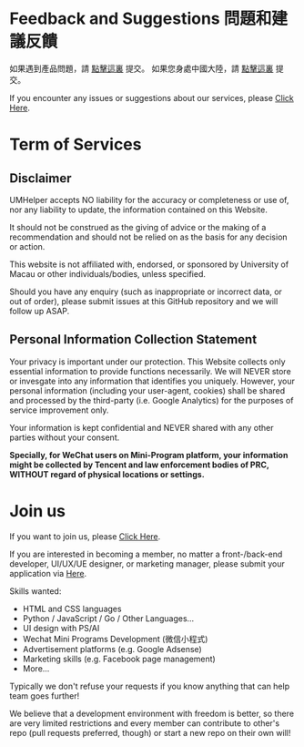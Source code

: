 
<h1> Feedback and Suggestions 問題和建議反饋</h1>

如果遇到產品問題，請 [點擊這裏](https://docs.google.com/forms/d/e/1FAIpQLSe-y585fa_eJXUeFYwp-WyXyBJ_PL31hAzZABFr-eCNcr_RwA/viewform) 提交。
如果您身處中國大陸，請 [點擊這裏](https://github.com/UMHelper/Feedback-and-Join-Us/issues/new/choose) 提交。

If you encounter any issues or suggestions about our services, please [Click Here](https://docs.google.com/forms/d/e/1FAIpQLSe-y585fa_eJXUeFYwp-WyXyBJ_PL31hAzZABFr-eCNcr_RwA/viewform).

<h1> Term of Services</h1>
<h2> Disclaimer </h2>
UMHelper accepts NO liability for the accuracy or completeness or use of, nor any liability to update, the information contained on this Website. 

It should not be construed as the giving of advice or the making of a recommendation and should not be relied on as the basis for any decision or action.

This website is not affiliated with, endorsed, or sponsored by University of Macau or other individuals/bodies, unless specified.

Should you have any enquiry (such as inappropriate or incorrect data, or out of order), please submit issues at this GitHub repository and we will follow up ASAP. 

<h2> Personal Information Collection Statement </h2>
Your privacy is important under our protection. This Website collects only essential information to provide functions necessarily. We will NEVER store or invesgate into any information that identifies you uniquely. However, your personal information (including your user-agent, cookies) shall be shared and processed by the third-party (i.e. Google Analytics) for the purposes of service improvement only. 

Your information is kept confidential and NEVER shared with any other parties without your consent.

**Specially, for WeChat users on Mini-Program platform, your information might be collected by Tencent and law enforcement bodies of PRC, WITHOUT regard of physical locations or settings.**


<h1> Join us </h1>

If you want to join us, please [Click Here](https://github.com/UMHelper/Feedback-and-Join-Us/issues/new/choose).

If you are interested in becoming a member, no matter a front-/back-end developer, UI/UX/UE designer, or marketing manager, please submit your application via [Here](https://github.com/UMHelper/Feedback-and-Join-Us/issues/new/choose).

Skills wanted:
* HTML and CSS languages
* Python / JavaScript / Go / Other Languages...
* UI design with PS/AI
* Wechat Mini Programs Development (微信小程式)
* Advertisement platforms (e.g. Google Adsense)
* Marketing skills (e.g. Facebook page management)
* More...

Typically we don't refuse your requests if you know anything that can help team goes further!

We believe that a development environment with freedom is better, so there are very limited restrictions and every member can contribute to other's repo (pull requests preferred, though) or start a new repo on their own will!
